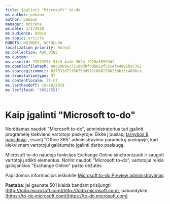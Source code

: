 ```yaml
---
title: Įgalinti "Microsoft" to-do
ms.author: pebaum
author: pebaum
manager: mnirkhe
ms.date: 3/1/2018
ms.audience: Admin
ms.topic: article
ROBOTS: NOINDEX, NOFOLLOW
localization_priority: Normal
ms.collection: Adm_O365
ms.custom: ''
ms.assetid: 339f925f-91c8-4a1d-902b-f920e58999df
ms.openlocfilehash: 09c80696c75189dbfc0b810f55cefa4a92b97392
ms.sourcegitcommit: 037331d71f06750d972c0b6278b23bb15c4806ca
ms.translationtype: MT
ms.contentlocale: lt-LT
ms.lasthandoff: 10/18/2019
ms.locfileid: "36527551"
---
```

# <a name="how-to-enable-microsoft-to-do"></a>Kaip įgalinti "Microsoft to-do"

Norėdamas naudoti "Microsoft to-do", administratorius turi įgalinti programėlę kiekvieno vartotojo paskyroje. Eikite į puslapį [tarnybos &amp; papildiniai](https://portal.office.com/adminportal/home#/Settings/ServicesAndAddIns) , esantį "Office 365" administravimo parametrų puslapyje, kad kiekvienam vartotojui galėtumėte įgalinti darbo paslaugą. 
  
Microsoft to-do naudoja funkcijos Exchange Online sinchronizuoti ir saugoti vartotojų atlikti elementus. Norint naudoti "Microsoft to-do", vartotojui reikia galiojančios "Exchange Online" pašto dėžutės.
  
Papildomos informacijos ieškokite [Microsoft to-do Preview administravimas](https://support.office.com/article/490c1a8c-2333-4952-8125-841afadb9620.aspx).
  
 **Pastaba**: jei gaunate 501 klaida bandant prisijungti [http://todo.microsoft.com](http://todo.microsoft.com), pabandykite. [https://to-do.microsoft.com](https://to-do.microsoft.com)
  

